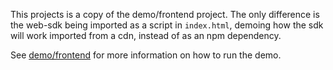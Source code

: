 This projects is a copy of the demo/frontend project. The only difference is the web-sdk being imported as a script in
`index.html`, demoing how the sdk will work imported from a cdn, instead of as an npm dependency.

See [demo/frontend](../frontend/README.md) for more information on how to run the demo.